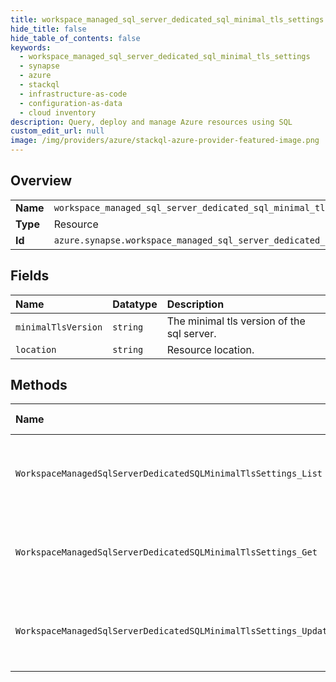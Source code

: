 ```yaml
---
title: workspace_managed_sql_server_dedicated_sql_minimal_tls_settings
hide_title: false
hide_table_of_contents: false
keywords:
  - workspace_managed_sql_server_dedicated_sql_minimal_tls_settings
  - synapse
  - azure    
  - stackql
  - infrastructure-as-code
  - configuration-as-data
  - cloud inventory
description: Query, deploy and manage Azure resources using SQL
custom_edit_url: null
image: /img/providers/azure/stackql-azure-provider-featured-image.png
---
```

  
    

## Overview
<table><tbody>
<tr><td><b>Name</b></td><td><code>workspace_managed_sql_server_dedicated_sql_minimal_tls_settings</code></td></tr>
<tr><td><b>Type</b></td><td>Resource</td></tr>
<tr><td><b>Id</b></td><td><code>azure.synapse.workspace_managed_sql_server_dedicated_sql_minimal_tls_settings</code></td></tr>
</tbody></table>

## Fields
| Name | Datatype | Description |
|:-----|:---------|:------------|
| `minimalTlsVersion` | `string` | The minimal tls version of the sql server. |
| `location` | `string` | Resource location. |
## Methods
| Name | Accessible by | Required Params | Description |
|:-----|:--------------|:----------------|:------------|
| `WorkspaceManagedSqlServerDedicatedSQLMinimalTlsSettings_List` | `SELECT` | `resourceGroupName, subscriptionId, workspaceName` | List workspace managed sql server's minimal tls settings. |
| `WorkspaceManagedSqlServerDedicatedSQLMinimalTlsSettings_Get` | `EXEC` | `dedicatedSQLminimalTlsSettingsName, resourceGroupName, subscriptionId, workspaceName` | Get workspace managed sql server's minimal tls settings. |
| `WorkspaceManagedSqlServerDedicatedSQLMinimalTlsSettings_Update` | `EXEC` | `dedicatedSQLminimalTlsSettingsName, resourceGroupName, subscriptionId, workspaceName` | Update workspace managed sql server's minimal tls settings. |

